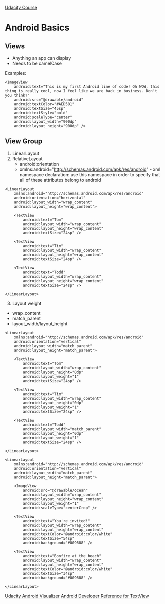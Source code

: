 [Udacity Course](https://classroom.udacity.com/courses/ud834-gwg)

# Android Basics

## Views 
- Anything an app can display
- Needs to be camelCase

Examples: 

```android
<ImageView
    android:text="This is my first Android line of code! Oh WOW, this thing is really cool, now I feel like we are back in business. Don't you think?"
    android:src="@drawable/android"
	android:textColor="#AED581"
    android:textSize="45sp"
    android:textStyle="bold"
    android:scaleType="center" 
    android:layout_width="900dp"
    android:layout_height="900dp" />
```

## View Group 

1. LinearLayout
2. RelativeLayout
    - android:orientation
    - xmlns:android="http://schemas.android.com/apk/res/android" - xml namespace declaration: use this namespace in order to specify that all of these attributes belong to android

```android
<LinearLayout
    xmlns:android="http://schemas.android.com/apk/res/android"
    android:orientation="horizontal"
    android:layout_width="wrap_content"
    android:layout_height="wrap_content">

    <TextView
        android:text="Tom"
        android:layout_width="wrap_content"
        android:layout_height="wrap_content"
        android:textSize="24sp" />

    <TextView
        android:text="Tim"
        android:layout_width="wrap_content"
        android:layout_height="wrap_content"
        android:textSize="24sp" />

    <TextView
        android:text="Todd"
        android:layout_width="wrap_content"
        android:layout_height="wrap_content"
        android:textSize="24sp" />

</LinearLayout>
```

3. Layout weight
- wrap_content
- match_parent
- layout_width/layout_height

```android
<LinearLayout
    xmlns:android="http://schemas.android.com/apk/res/android"
    android:orientation="vertical"
    android:layout_width="match_parent"
    android:layout_height="match_parent">

    <TextView
        android:text="Tom"
        android:layout_width="wrap_content"
        android:layout_height="0dp"
        android:layout_weight="1"
        android:textSize="24sp" />

    <TextView
        android:text="Tim"
        android:layout_width="wrap_content"
        android:layout_height="0dp"
        android:layout_weight="1"
        android:textSize="24sp" />

    <TextView
        android:text="Todd"
        android:layout_width="match_parent"
        android:layout_height="0dp"
        android:layout_weight="1"
        android:textSize="24sp" />

</LinearLayout>      
```
```android
<LinearLayout
    xmlns:android="http://schemas.android.com/apk/res/android"
    android:orientation="vertical"
    android:layout_width="match_parent"
    android:layout_height="match_parent">

    <ImageView
        android:src="@drawable/ocean"
        android:layout_width="wrap_content"
        android:layout_height="wrap_content"
        android:layout_weight="1"
        android:scaleType="centerCrop" />

    <TextView
        android:text="You're invited!"
        android:layout_width="wrap_content"
        android:layout_height="wrap_content"
        android:textColor="@android:color/white"
        android:textSize="54sp"
        android:background="#009688" />

    <TextView
        android:text="Bonfire at the beach"
        android:layout_width="wrap_content"
        android:layout_height="wrap_content"
        android:textColor="@android:color/white"
        android:textSize="34sp"
        android:background="#009688" />

</LinearLayout>
```

[Udacity Android Visualizer](http://labs.udacity.com/android-visualizer/#/android/text-view)
[Android Developer Reference for TextView](https://developer.android.com/reference/android/widget/TextView.html)